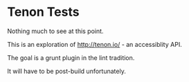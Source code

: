 Tenon Tests
===========

Nothing much to see at this point.

This is an exploration of http://tenon.io/ - an accessiblity API.

The goal is a grunt plugin in the lint tradition.

It will have to be post-build unfortunately.
